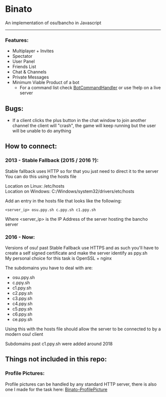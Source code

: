 # Binato
An implementation of osu!bancho in Javascript
<hr>

### Features:
 - Multiplayer + Invites
 - Spectator
 - User Panel
 - Friends List
 - Chat & Channels
 - Private Messages
 - Minimum Viable Product of a bot
   - For a command list check [BotCommandHandler](https://github.com/tgpethan/Binato/blob/master/server/BotCommandHandler.js) or use !help on a live server
 
## Bugs:
 - If a client clicks the plus button in the chat window to join another channel the client will "crash", the game will keep running but the user will be unable to do anything
 
## How to connect:

### 2013 - Stable Fallback (2015 / 2016 ?):
Stable fallback uses HTTP so for that you just need to direct it to the server<br>
You can do this using the hosts file

Location on Linux: /etc/hosts<br>
Location on Windows: C:/Windows/system32/drivers/etc/hosts

Add an entry in the hosts file that looks like the following:
```
<server_ip> osu.ppy.sh c.ppy.sh c1.ppy.sh
```
Where <server_ip> is the IP Address of the server hosting the bancho server

### 2016 - Now:
Versions of osu! past Stable Fallback use HTTPS and as such you'll have to create a self signed certificate and make the server identify as ppy.sh<br>
My personal choice for this task is OpenSSL + nginx

The subdomains you have to deal with are:
 - osu.ppy.sh
 - c.ppy.sh
 - c1.ppy.sh
 - c2.ppy.sh
 - c3.ppy.sh
 - c4.ppy.sh
 - c5.ppy.sh
 - c6.ppy.sh
 - ce.ppy.sh
 
 Using this with the hosts file should allow the server to be connected to by a modern osu! client
 
 Subdomains past c1.ppy.sh were added around 2018
 
 ## Things not included in this repo:
 ### Profile Pictures:
 Profile pictures can be handled by any standard HTTP server, there is also one I made for the task here: [Binato-ProfilePicture](https://github.com/tgpethan/Binato-ProfilePicture)
